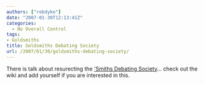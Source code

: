 ```yaml
---
authors: ["robdyke"]
date: "2007-01-30T12:13:41Z"
categories:
  - No Overall Control
tags:
- Goldsmiths
title: Goldsmiths Debating Society
url: /2007/01/30/goldsmiths-debating-society/
---
```

There is talk about resurecting the ['Smiths Debating Society](http://homepages.gold.ac.uk/debatingsociety/)... check out the wiki and add yourself if you are interested in this.